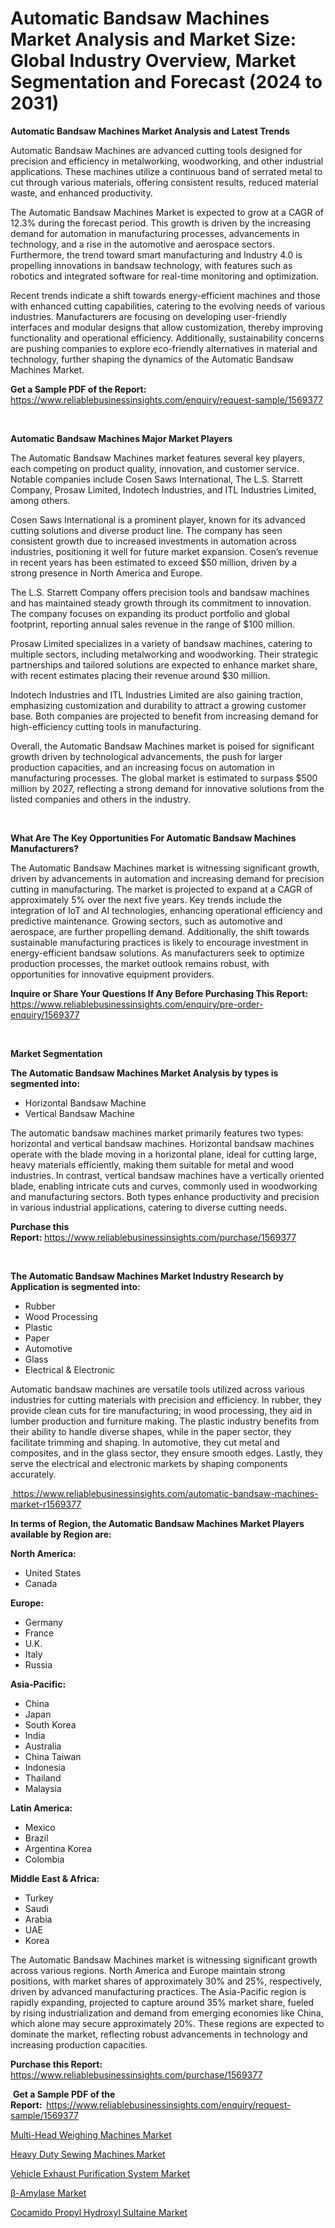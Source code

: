 <p><h1>Automatic Bandsaw Machines Market Analysis and Market Size: Global Industry Overview, Market Segmentation and Forecast (2024 to 2031)</h1></p><p><strong>Automatic Bandsaw Machines Market Analysis and Latest Trends</strong></p>
<p><p>Automatic Bandsaw Machines are advanced cutting tools designed for precision and efficiency in metalworking, woodworking, and other industrial applications. These machines utilize a continuous band of serrated metal to cut through various materials, offering consistent results, reduced material waste, and enhanced productivity.</p><p>The Automatic Bandsaw Machines Market is expected to grow at a CAGR of 12.3% during the forecast period. This growth is driven by the increasing demand for automation in manufacturing processes, advancements in technology, and a rise in the automotive and aerospace sectors. Furthermore, the trend toward smart manufacturing and Industry 4.0 is propelling innovations in bandsaw technology, with features such as robotics and integrated software for real-time monitoring and optimization.</p><p>Recent trends indicate a shift towards energy-efficient machines and those with enhanced cutting capabilities, catering to the evolving needs of various industries. Manufacturers are focusing on developing user-friendly interfaces and modular designs that allow customization, thereby improving functionality and operational efficiency. Additionally, sustainability concerns are pushing companies to explore eco-friendly alternatives in material and technology, further shaping the dynamics of the Automatic Bandsaw Machines Market.</p></p>
<p><strong>Get a Sample PDF of the Report:&nbsp;</strong> <a href="https://www.reliablebusinessinsights.com/enquiry/request-sample/1569377?utm_campaign=1554&utm_medium=2&utm_source=Github&utm_content=ia&utm_term=14102024&utm_id=automatic-bandsaw-machines">https://www.reliablebusinessinsights.com/enquiry/request-sample/1569377</a></p>
<p>&nbsp;</p>
<p><strong>Automatic Bandsaw Machines Major Market Players</strong></p>
<p><p>The Automatic Bandsaw Machines market features several key players, each competing on product quality, innovation, and customer service. Notable companies include Cosen Saws International, The L.S. Starrett Company, Prosaw Limited, Indotech Industries, and ITL Industries Limited, among others.</p><p>Cosen Saws International is a prominent player, known for its advanced cutting solutions and diverse product line. The company has seen consistent growth due to increased investments in automation across industries, positioning it well for future market expansion. Cosen’s revenue in recent years has been estimated to exceed $50 million, driven by a strong presence in North America and Europe.</p><p>The L.S. Starrett Company offers precision tools and bandsaw machines and has maintained steady growth through its commitment to innovation. The company focuses on expanding its product portfolio and global footprint, reporting annual sales revenue in the range of $100 million.</p><p>Prosaw Limited specializes in a variety of bandsaw machines, catering to multiple sectors, including metalworking and woodworking. Their strategic partnerships and tailored solutions are expected to enhance market share, with recent estimates placing their revenue around $30 million.</p><p>Indotech Industries and ITL Industries Limited are also gaining traction, emphasizing customization and durability to attract a growing customer base. Both companies are projected to benefit from increasing demand for high-efficiency cutting tools in manufacturing.</p><p>Overall, the Automatic Bandsaw Machines market is poised for significant growth driven by technological advancements, the push for larger production capacities, and an increasing focus on automation in manufacturing processes. The global market is estimated to surpass $500 million by 2027, reflecting a strong demand for innovative solutions from the listed companies and others in the industry.</p></p>
<p>&nbsp;</p>
<p><strong>What Are The Key Opportunities For Automatic Bandsaw Machines Manufacturers?</strong></p>
<p><p>The Automatic Bandsaw Machines market is witnessing significant growth, driven by advancements in automation and increasing demand for precision cutting in manufacturing. The market is projected to expand at a CAGR of approximately 5% over the next five years. Key trends include the integration of IoT and AI technologies, enhancing operational efficiency and predictive maintenance. Growing sectors, such as automotive and aerospace, are further propelling demand. Additionally, the shift towards sustainable manufacturing practices is likely to encourage investment in energy-efficient bandsaw solutions. As manufacturers seek to optimize production processes, the market outlook remains robust, with opportunities for innovative equipment providers.</p></p>
<p><strong>Inquire or Share Your Questions If Any Before Purchasing This Report:</strong> <a href="https://www.reliablebusinessinsights.com/enquiry/pre-order-enquiry/1569377?utm_campaign=1554&utm_medium=2&utm_source=Github&utm_content=ia&utm_term=14102024&utm_id=automatic-bandsaw-machines">https://www.reliablebusinessinsights.com/enquiry/pre-order-enquiry/1569377</a></p>
<p>&nbsp;</p>
<p><strong>Market Segmentation</strong></p>
<p><strong>The Automatic Bandsaw Machines Market Analysis by types is segmented into:</strong></p>
<p><ul><li>Horizontal Bandsaw Machine</li><li>Vertical Bandsaw Machine</li></ul></p>
<p><p>The automatic bandsaw machines market primarily features two types: horizontal and vertical bandsaw machines. Horizontal bandsaw machines operate with the blade moving in a horizontal plane, ideal for cutting large, heavy materials efficiently, making them suitable for metal and wood industries. In contrast, vertical bandsaw machines have a vertically oriented blade, enabling intricate cuts and curves, commonly used in woodworking and manufacturing sectors. Both types enhance productivity and precision in various industrial applications, catering to diverse cutting needs.</p></p>
<p><strong>Purchase this Report:&nbsp;</strong><a href="https://www.reliablebusinessinsights.com/purchase/1569377?utm_campaign=1554&utm_medium=2&utm_source=Github&utm_content=ia&utm_term=14102024&utm_id=automatic-bandsaw-machines">https://www.reliablebusinessinsights.com/purchase/1569377</a></p>
<p>&nbsp;</p>
<p><strong>The Automatic Bandsaw Machines Market Industry Research by Application is segmented into:</strong></p>
<p><ul><li>Rubber</li><li>Wood Processing</li><li>Plastic</li><li>Paper</li><li>Automotive</li><li>Glass</li><li>Electrical & Electronic</li></ul></p>
<p><p>Automatic bandsaw machines are versatile tools utilized across various industries for cutting materials with precision and efficiency. In rubber, they provide clean cuts for tire manufacturing; in wood processing, they aid in lumber production and furniture making. The plastic industry benefits from their ability to handle diverse shapes, while in the paper sector, they facilitate trimming and shaping. In automotive, they cut metal and composites, and in the glass sector, they ensure smooth edges. Lastly, they serve the electrical and electronic markets by shaping components accurately.</p></p>
<p><a href="https://www.reliablebusinessinsights.com/automatic-bandsaw-machines-market-r1569377?utm_campaign=1554&utm_medium=2&utm_source=Github&utm_content=ia&utm_term=14102024&utm_id=automatic-bandsaw-machines">&nbsp;https://www.reliablebusinessinsights.com/automatic-bandsaw-machines-market-r1569377</a></p>
<p><strong>In terms of Region, the Automatic Bandsaw Machines Market Players available by Region are:</strong></p>
<p>
    <p> <strong> North America: </strong>
        <ul>
            <li>United States</li>
            <li>Canada</li>
        </ul>
        </p> 
    <p> <strong> Europe: </strong>
        <ul>
            <li>Germany</li>
            <li>France</li>
            <li>U.K.</li>
            <li>Italy</li>
            <li>Russia</li>
        </ul>
        </p> 
    <p> <strong> Asia-Pacific: </strong>
        <ul>
            <li>China</li>
            <li>Japan</li>
            <li>South Korea</li>
            <li>India</li>
            <li>Australia</li>
            <li>China Taiwan</li>
            <li>Indonesia</li>
            <li>Thailand</li>
            <li>Malaysia</li>
        </ul>
        </p> 
    <p> <strong> Latin America: </strong>
        <ul>
            <li>Mexico</li>
            <li>Brazil</li>
            <li>Argentina Korea</li>
            <li>Colombia</li>
        </ul>
        </p> 
    <p> <strong> Middle East & Africa: </strong>
        <ul>
            <li>Turkey</li>
            <li>Saudi</li>
            <li>Arabia</li>
            <li>UAE</li>
            <li>Korea</li>
        </ul>
    </p>
    </p>
<p><p>The Automatic Bandsaw Machines market is witnessing significant growth across various regions. North America and Europe maintain strong positions, with market shares of approximately 30% and 25%, respectively, driven by advanced manufacturing practices. The Asia-Pacific region is rapidly expanding, projected to capture around 35% market share, fueled by rising industrialization and demand from emerging economies like China, which alone may secure approximately 20%. These regions are expected to dominate the market, reflecting robust advancements in technology and increasing production capacities.</p></p>
<p><strong>Purchase this Report: </strong><a href="https://www.reliablebusinessinsights.com/purchase/1569377?utm_campaign=1554&utm_medium=2&utm_source=Github&utm_content=ia&utm_term=14102024&utm_id=automatic-bandsaw-machines">https://www.reliablebusinessinsights.com/purchase/1569377</a></p>
<p>&nbsp;<strong>Get a Sample PDF of the Report:&nbsp;&nbsp;</strong><a href="https://www.reliablebusinessinsights.com/enquiry/request-sample/1569377?utm_campaign=1554&utm_medium=2&utm_source=Github&utm_content=ia&utm_term=14102024&utm_id=automatic-bandsaw-machines">https://www.reliablebusinessinsights.com/enquiry/request-sample/1569377</a></p>
<p><strong></strong></p>
<p><p><a href="https://github.com/denishaucarn/Market-Research-Report-List-1/blob/main/multi-head-weighing-machines-market.md?utm_campaign=1554&utm_medium=2&utm_source=Github&utm_content=ia&utm_term=14102024&utm_id=automatic-bandsaw-machines">Multi-Head Weighing Machines Market</a></p><p><a href="https://github.com/crupardgu/Market-Research-Report-List-1/blob/main/heavy-duty-sewing-machines-market.md?utm_campaign=1554&utm_medium=2&utm_source=Github&utm_content=ia&utm_term=14102024&utm_id=automatic-bandsaw-machines">Heavy Duty Sewing Machines Market</a></p><p><a href="https://www.linkedin.com/pulse/analyzing-global-vehicle-exhaust-purification-system-market-9ywtf?trk=public_post_embed_feed-article-content&utm_campaign=1554&utm_medium=2&utm_source=Github&utm_content=ia&utm_term=14102024&utm_id=automatic-bandsaw-machines">Vehicle Exhaust Purification System Market</a></p><p><a href="https://www.linkedin.com/pulse/future-%CE%B2-amylase-market-global-forecast-trends-2024-dnjpf?trk=public_post_embed_feed-article-content&utm_campaign=1554&utm_medium=2&utm_source=Github&utm_content=ia&utm_term=14102024&utm_id=automatic-bandsaw-machines">β-Amylase Market</a></p><p><a href="https://www.linkedin.com/pulse/cocamido-propyl-hydroxyl-sultaine-market-trends-growth-dsupf?trk=public_post_embed_feed-article-content&utm_campaign=1554&utm_medium=2&utm_source=Github&utm_content=ia&utm_term=14102024&utm_id=automatic-bandsaw-machines">Cocamido Propyl Hydroxyl Sultaine Market</a></p></p>